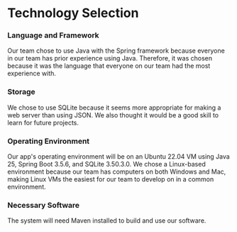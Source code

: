 # Technology Selection

### Language and Framework
Our team chose to use Java with the Spring framework because everyone in our team has prior experience using Java. Therefore, it was chosen because it was the language that everyone on our team had the most experience with.

### Storage
We chose to use SQLite because it seems more appropriate for making a web server than using JSON. We also thought it would be a good skill to learn for future projects.

### Operating Environment
Our app's operating environment will be on an Ubuntu 22.04 VM using Java 25, Spring Boot 3.5.6, and SQLite 3.50.3.0. We chose a Linux-based environment because our team has computers on both Windows and Mac, making Linux VMs the easiest for our team to develop on in a common environment.

### Necessary Software
The system will need Maven installed to build and use our software.